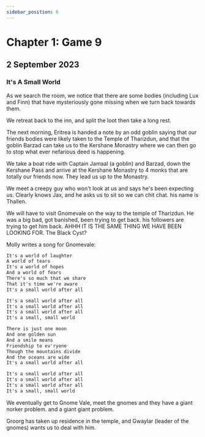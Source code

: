 ```yaml
---
sidebar_position: 6
---
```


# Chapter 1: Game 9

## 2 September 2023

### It's A Small World

As we search the room, we notice that there are some bodies (including Lux and Finn) that have mysteriously gone missing when we turn back towards them.

We retreat back to the inn, and split the loot then take a long rest.

The next morning, Eritrea is handed a note by an odd goblin saying that our friends bodies were likely taken to the Temple of Tharizdun, and that the goblin Barzad can take us to the Kershane Monastry where we can then go to stop what ever nefarious deed is happening.

We take a boat ride with Captain Jamaal (a goblin) and Barzad, down the Kershane Pass and arrive at the Kershane Monastry to 4 monks that are totally our friends now. They lead us up to the Monastry.

We meet a creepy guy who won't look at us and says he's been expecting us. Clearly knows Jax, and he asks us to sit so we can chit chat. his name is Thallen.

We will have to visit Gnomevale on the way to the temple of Tharizdun. He was a big bad, got banished, been trying to get back. his followers are trying to get him back. AHHH IT IS THE SAME THING WE HAVE BEEN LOOKING FOR. The Black Cyst?

Molly writes a song for Gnomevale:

```txt
It's a world of laughter
A world of tears
It's a world of hopes
And a world of fears
There's so much that we share
That it's time we're aware
It's a small world after all

It's a small world after all
It's a small world after all
It's a small world after all
It's a small, small world

There is just one moon
And one golden sun
And a smile means
Friendship to ev'ryone
Though the mountains divide
And the oceans are wide
It's a small world after all

It's a small world after all
It's a small world after all
It's a small world after all
It's a small, small world
```

We eventually get to Gnome Vale, meet the gnomes and they have a giant norker problem. and a giant giant problem.

Groorg has taken up residence in the temple, and Gwaylar (leader of the gnomes) wants us to deal with him.
